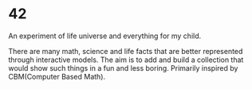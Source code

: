 # 42
An experiment of life universe and everything for my child.

There are many math, science and life facts that are better represented through interactive models. 
The aim is to add and build a collection that would show such things in a fun and less boring. 
Primarily inspired by CBM(Computer Based Math). 

